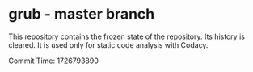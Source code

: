 # grub - master branch

This repository contains the frozen state of the repository.
Its history is cleared. It is used only for static code
analysis with Codacy.

Commit Time: 1726793890